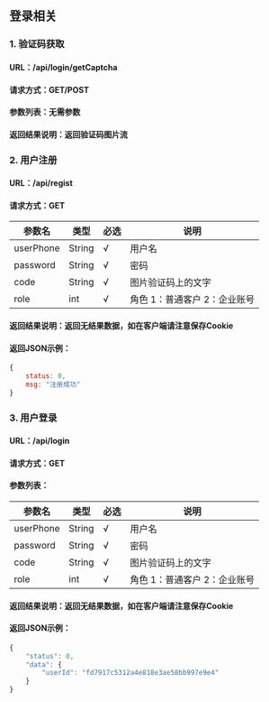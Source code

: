 ## 登录相关

### 1. 验证码获取

#### URL：/api/login/getCaptcha

#### 请求方式：GET/POST

#### 参数列表：无需参数

#### 返回结果说明：返回验证码图片流

### 2. 用户注册

#### URL：/api/regist

#### 请求方式：GET

参数名|类型|必选|说明
-----|---|----|---|
userPhone|String|√|用户名
password|String|√|密码
code|String|√|图片验证码上的文字
role|int|√|角色 1：普通客户 2：企业账号

#### 返回结果说明：返回无结果数据，如在客户端请注意保存Cookie

#### 返回JSON示例：
```js
{
    status: 0,
    msg: "注册成功"
}
```

### 3. 用户登录

#### URL：/api/login

#### 请求方式：GET

#### 参数列表：

参数名|类型|必选|说明
-----|---|----|---|
userPhone|String|√|用户名
password|String|√|密码
code|String|√|图片验证码上的文字
role|int|√|角色 1：普通客户 2：企业账号

#### 返回结果说明：返回无结果数据，如在客户端请注意保存Cookie

#### 返回JSON示例：
```js
{
    "status": 0,
    "data": {
        "userId": "fd7917c5312a4e818e3ae58bb997e9e4"
    }
}
```


